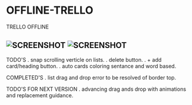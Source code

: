 # OFFLINE-TRELLO
TRELLO OFFLINE 

![SCREENSHOT](https://github.com/Ans447766/OFFtrello/blob/master/ShowRoom/one.png)
![SCREENSHOT](https://github.com/Ans447766/OFFtrello/blob/master/ShowRoom/two.png)
-------------------------------------------------------------------
TODO'S
    . snap scrolling verticle on lists.
    . delete button.
    . + add card/heading button.
    . auto cards coloring sentance and word based.

COMPLETED'S
    . list drag and drop error to be resolved of border top.


TODO'S FOR NEXT VERSION
    . advancing drag ands drop with animations and replacement guidance.
